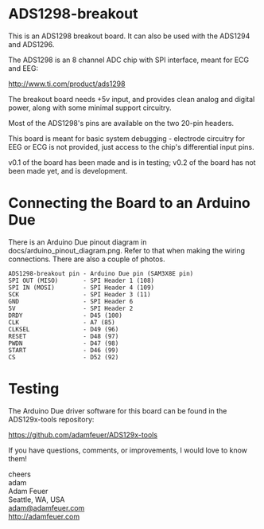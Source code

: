ADS1298-breakout
================

This is an ADS1298 breakout board. It can also be used with the ADS1294 and ADS1296. 

The ADS1298 is an 8 channel ADC chip with SPI interface, meant for ECG and EEG:

http://www.ti.com/product/ads1298

The breakout board needs +5v input, and provides clean analog and digital power, along with some minimal support circuitry.

Most of the ADS1298's pins are available on the two 20-pin headers.
 
This board is meant for basic system debugging - electrode circuitry for EEG or ECG is not provided, just access to
the chip's differential input pins.

v0.1 of the board has been made and is in testing; v0.2 of the board has not been made yet, and is development.

Connecting the Board to an Arduino Due
======================================

There is an Arduino Due pinout diagram in docs/arduino_pinout_diagram.png. Refer to that when making the wiring
connections. There are also a couple of photos.

    ADS1298-breakout pin - Arduino Due pin (SAM3X8E pin)
    SPI OUT (MISO)       - SPI Header 1 (108)
    SPI IN (MOSI)        - SPI Header 4 (109)
    SCK                  - SPI Header 3 (11)
    GND                  - SPI Header 6
    5V                   - SPI Header 2
    DRDY                 - D45 (100)
    CLK                  - A7 (85)
    CLKSEL               - D49 (96)
    RESET                - D48 (97)
    PWDN                 - D47 (98)
    START                - D46 (99)
    CS                   - D52 (92)

Testing
=======

The Arduino Due driver software for this board can be found in the ADS129x-tools repository:

https://github.com/adamfeuer/ADS129x-tools

If you have questions, comments, or improvements, I would love to know them!

cheers<br>
adam<br>
Adam Feuer<br>
Seattle, WA, USA<br>
adam@adamfeuer.com<br>
http://adamfeuer.com<br>


